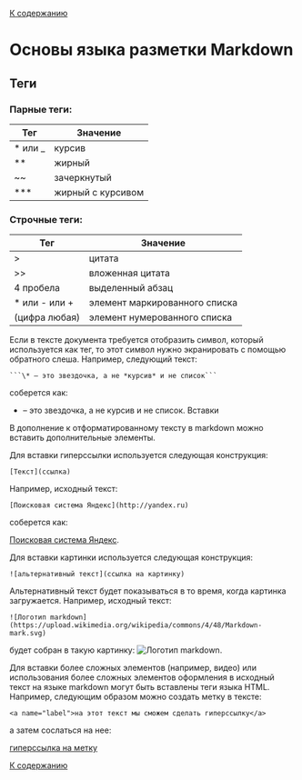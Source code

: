 [К содержанию](../../../)
# Основы языка разметки Markdown

## Теги

### Парные теги:

| Тег    | Значение |
| -------|----------|
|* или _ | курсив |
|**      | жирный |
|~~ 	 | зачеркнутый |
|***     | жирный с курсивом |

### Строчные теги:
| Тег    | Значение |
| -------|----------|
| >       | цитата |
| >>      | вложенная цитата |
| 4 пробела | выделенный абзац |
| * или - или + | элемент маркированного списка |
| (цифра любая) | элемент нумерованного списка |

Если в тексте документа требуется отобразить символ, который используется как тег, то этот символ нужно экранировать с помощью обратного слеша. Например, следующий текст:

    ```\* – это звездочка, а не *курсив* и не список```

соберется как:

* – это звездочка, а не курсив и не список.
Вставки

В дополнение к отформатированному тексту в markdown можно вставить дополнительные элементы.

Для вставки гиперссылки используется следующая конструкция:

    [Текст](ссылка)

Например, исходный текст:

    [Поисковая система Яндекс](http://yandex.ru)

соберется как: 

[Поисковая система Яндекс](http://yandex.ru).

Для вставки картинки используется следующая конструкция:

    ![альтернативный текст](ссылка на картинку)

Альтернативный текст будет показываться в то время, когда картинка загружается. Например, исходный текст:

    ![Логотип markdown](https://upload.wikimedia.org/wikipedia/commons/4/48/Markdown-mark.svg)

будет собран в такую картинку: ![Логотип markdown](https://upload.wikimedia.org/wikipedia/commons/4/48/Markdown-mark.svg).

Для вставки более сложных элементов (например, видео) или использования более сложных элементов оформления в исходный текст на языке markdown могут быть вставлены теги языка HTML. Например, следующим образом можно создать метку в тексте:

    <a name="label">на этот текст мы сможем сделать гиперссылку</a>

а затем сослаться на нее:

[гиперссылка на метку](#label)

[К содержанию](../../../)